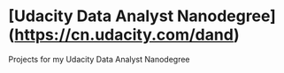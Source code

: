 # [Udacity Data Analyst Nanodegree] (https://cn.udacity.com/dand)
Projects for my Udacity Data Analyst Nanodegree
